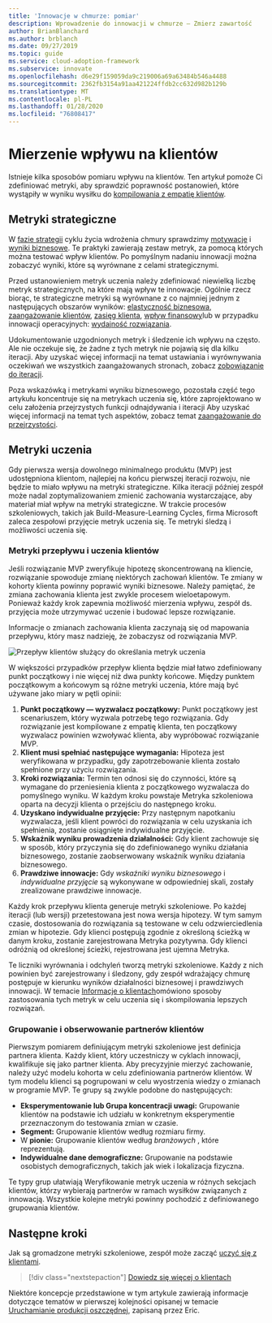 ```yaml
---
title: 'Innowacje w chmurze: pomiar'
description: Wprowadzenie do innowacji w chmurze — Zmierz zawartość
author: BrianBlanchard
ms.author: brblanch
ms.date: 09/27/2019
ms.topic: guide
ms.service: cloud-adoption-framework
ms.subservice: innovate
ms.openlocfilehash: d6e29f159059da9c219006a69a63484b546a4488
ms.sourcegitcommit: 2362fb3154a91aa421224ffdb2cc632d982b129b
ms.translationtype: MT
ms.contentlocale: pl-PL
ms.lasthandoff: 01/28/2020
ms.locfileid: "76808417"
---
```

# <a name="measure-for-customer-impact"></a>Mierzenie wpływu na klientów

Istnieje kilka sposobów pomiaru wpływu na klientów. Ten artykuł pomoże Ci zdefiniować metryki, aby sprawdzić poprawność postanowień, które wystąpiły w wyniku wysiłku do [kompilowania z empatię klientów](./build.md).

## <a name="strategic-metrics"></a>Metryki strategiczne

W [fazie strategii](../../strategy/index.md) cyklu życia wdrożenia chmury sprawdzimy [motywacje](../../strategy/motivations.md) i [wyniki biznesowe](../../strategy/business-outcomes/index.md). Te praktyki zawierają zestaw metryk, za pomocą których można testować wpływ klientów. Po pomyślnym nadaniu innowacji można zobaczyć wyniki, które są wyrównane z celami strategicznymi.

Przed ustanowieniem metryk uczenia należy zdefiniować niewielką liczbę metryk strategicznych, na które mają wpływ te innowacje. Ogólnie rzecz biorąc, te strategiczne metryki są wyrównane z co najmniej jednym z następujących obszarów wyników: [elastyczność biznesowa](../../strategy/business-outcomes/agility-outcomes.md), [zaangażowanie klientów](../../strategy/business-outcomes/engagement-outcomes.md), [zasięg klienta](../../strategy/business-outcomes/reach-outcomes.md), [wpływ finansowy](../../strategy/business-outcomes/fiscal-outcomes.md)lub w przypadku innowacji operacyjnych: [wydajność rozwiązania](../../strategy/business-outcomes/fiscal-outcomes.md).

Udokumentowanie uzgodnionych metryk i śledzenie ich wpływu na często. Ale nie oczekuje się, że żadne z tych metryk nie pojawią się dla kilku iteracji. Aby uzyskać więcej informacji na temat ustawiania i wyrównywania oczekiwań we wszystkich zaangażowanych stronach, zobacz [zobowiązanie do iteracji](./index.md#commitment-to-iteration).

Poza wskazówką i metrykami wyniku biznesowego, pozostała część tego artykułu koncentruje się na metrykach uczenia się, które zaprojektowano w celu założenia przejrzystych funkcji odnajdywania i iteracji Aby uzyskać więcej informacji na temat tych aspektów, zobacz temat [zaangażowanie do przejrzystości](./index.md#commitment-to-transparency).

## <a name="learning-metrics"></a>Metryki uczenia

Gdy pierwsza wersja dowolnego minimalnego produktu (MVP) jest udostępniona klientom, najlepiej na końcu pierwszej iteracji rozwoju, nie będzie to miało wpływu na metryki strategiczne. Kilka iteracji później zespół może nadal zoptymalizowaniem zmienić zachowania wystarczające, aby materiał miał wpływ na metryki strategiczne. W trakcie procesów szkoleniowych, takich jak Build-Measure-Learning Cycles, firma Microsoft zaleca zespołowi przyjęcie metryk uczenia się. Te metryki śledzą i możliwości uczenia się.

### <a name="customer-flow-and-learning-metrics"></a>Metryki przepływu i uczenia klientów

Jeśli rozwiązanie MVP zweryfikuje hipotezę skoncentrowaną na kliencie, rozwiązanie spowoduje zmianę niektórych zachowań klientów. Te zmiany w kohorty klienta powinny poprawić wyniki biznesowe. Należy pamiętać, że zmiana zachowania klienta jest zwykle procesem wieloetapowym. Ponieważ każdy krok zapewnia możliwość mierzenia wpływu, zespół ds. przyjęcia może utrzymywać uczenie i budować lepsze rozwiązanie.

Informacje o zmianach zachowania klienta zaczynają się od mapowania przepływu, który masz nadzieję, że zobaczysz od rozwiązania MVP.

![Przepływ klientów służący do określania metryk uczenia](../../_images/innovate/customer-flow-learning-metrics.png)

W większości przypadków przepływ klienta będzie miał łatwo zdefiniowany punkt początkowy i nie więcej niż dwa punkty końcowe. Między punktem początkowym a końcowym są różne metryki uczenia, które mają być używane jako miary w pętli opinii:

1. **Punkt początkowy — wyzwalacz początkowy:** Punkt początkowy jest scenariuszem, który wyzwala potrzebę tego rozwiązania. Gdy rozwiązanie jest kompilowane z empatię klienta, ten początkowy wyzwalacz powinien wzwoływać klienta, aby wypróbować rozwiązanie MVP.
2. **Klient musi spełniać następujące wymagania:** Hipoteza jest weryfikowana w przypadku, gdy zapotrzebowanie klienta zostało spełnione przy użyciu rozwiązania.
3. **Kroki rozwiązania:** Termin ten odnosi się do czynności, które są wymagane do przeniesienia klienta z początkowego wyzwalacza do pomyślnego wyniku. W każdym kroku powstaje Metryka szkoleniowa oparta na decyzji klienta o przejściu do następnego kroku.
4. **Uzyskano indywidualne przyjęcie:** Przy następnym napotkaniu wyzwalacza, jeśli klient powróci do rozwiązania w celu uzyskania ich spełnienia, zostanie osiągnięte indywidualne przyjęcie.
5. **Wskaźnik wyniku prowadzenia działalności:** Gdy klient zachowuje się w sposób, który przyczynia się do zdefiniowanego wyniku działania biznesowego, zostanie zaobserwowany wskaźnik wyniku działania biznesowego.
6. **Prawdziwe innowacje:** Gdy *wskaźniki wyniku biznesowego* i *indywidualne przyjęcie* są wykonywane w odpowiedniej skali, zostały zrealizowane prawdziwe innowacje.

Każdy krok przepływu klienta generuje metryki szkoleniowe. Po każdej iteracji (lub wersji) przetestowana jest nowa wersja hipotezy. W tym samym czasie, dostosowania do rozwiązania są testowane w celu odzwierciedlenia zmian w hipotezie. Gdy klienci postępują zgodnie z określoną ścieżką w danym kroku, zostanie zarejestrowana Metryka pozytywna. Gdy klienci odróżnią od określonej ścieżki, rejestrowana jest ujemna Metryka.

Te liczniki wyrównania i odchyleń tworzą metryki szkoleniowe. Każdy z nich powinien być zarejestrowany i śledzony, gdy zespół wdrażający chmurę postępuje w kierunku wyników działalności biznesowej i prawdziwych innowacji. W temacie [Informacje o klientach](./learn.md)omówiono sposoby zastosowania tych metryk w celu uczenia się i skompilowania lepszych rozwiązań.

### <a name="grouping-and-observing-customer-partners"></a>Grupowanie i obserwowanie partnerów klientów

Pierwszym pomiarem definiującym metryki szkoleniowe jest definicja partnera klienta. Każdy klient, który uczestniczy w cyklach innowacji, kwalifikuje się jako partner klienta. Aby precyzyjnie mierzyć zachowanie, należy użyć modelu kohorta w celu zdefiniowania partnerów klientów. W tym modelu klienci są pogrupowani w celu wyostrzenia wiedzy o zmianach w programie MVP. Te grupy są zwykle podobne do następujących:

- **Eksperymentowanie lub Grupa koncentracji uwagi:** Grupowanie klientów na podstawie ich udziału w konkretnym eksperymentie przeznaczonym do testowania zmian w czasie.
- **Segment:** Grupowanie klientów według rozmiaru firmy.
- W **pionie:** Grupowanie klientów według *branżowych* , które reprezentują.
- **Indywidualne dane demograficzne:** Grupowanie na podstawie osobistych demograficznych, takich jak wiek i lokalizacja fizyczna.

Te typy grup ułatwiają Weryfikowanie metryk uczenia w różnych sekcjach klientów, którzy wybierają partnerów w ramach wysiłków związanych z innowacją. Wszystkie kolejne metryki powinny pochodzić z definiowanego grupowania klientów.

## <a name="next-steps"></a>Następne kroki

Jak są gromadzone metryki szkoleniowe, zespół może zacząć [uczyć się z klientami](./learn.md).

> [!div class="nextstepaction"]
> [Dowiedz się więcej o klientach](./learn.md)

Niektóre koncepcje przedstawione w tym artykule zawierają informacje dotyczące tematów w pierwszej kolejności opisanej w temacie [Uruchamianie produkcji oszczędnej](http://theleanstartup.com/book), zapisaną przez Eric.
